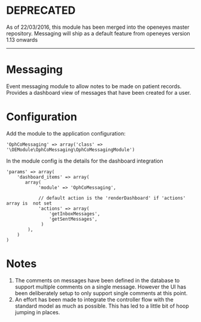 # DEPRECATED
As of 22/03/2016, this module has been merged into the openeyes master repository. Messaging will ship as a default feature from openeyes version 1.13 onwards




---------
Messaging
=========

Event messaging module to allow notes to be made on patient records. Provides a dashboard view of messages that have been created for a user.

Configuration
=============

Add the module to the application configuration:

    'OphCoMessaging' => array('class' => '\OEModule\OphCoMessaging\OphCoMessagingModule')


In the module config is the details for the dashboard integration


    'params' => array(
        'dashboard_items' => array(
           array(
                'module' => 'OphCoMessaging',
				
                // default action is the 'renderDashboard' if 'actions' array is  not set
                'actions' => array(
                    'getInboxMessages',
                    'getSentMessages',
                 )
            ),
        )
    )

Notes
=====

1. The comments on messages have been defined in the database to support multiple comments on a single message. However the UI has been deliberately setup to only support single comments at this point.
1. An effort has been made to integrate the controller flow with the standard model as much as possible. This has led to a little bit of hoop jumping in places.
